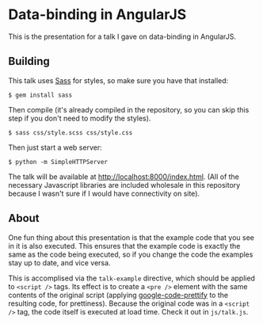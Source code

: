 # Data-binding in AngularJS

This is the presentation for a talk I gave on data-binding in AngularJS.

## Building

This talk uses [Sass](http://sass-lang.com/) for styles, so make
sure you have that installed:

    $ gem install sass

Then compile (it's already compiled in the repository, so you can skip
this step if you don't need to modify the styles).

    $ sass css/style.scss css/style.css

Then just start a web server:

    $ python -m SimpleHTTPServer

The talk will be available at [http://localhost:8000/index.html](http://localhost:8000/index.html).
(All of the necessary Javascript libraries are included wholesale
in this repository because I wasn't sure if I would have connectivity
on site).

## About

One fun thing about this presentation is that the example code
that you see in it is also executed. This ensures that the example
code is exactly the same as the code being executed, so if you change
the code the examples stay up to date, and vice versa.

This is accomplised via the `talk-example` directive, which should be
applied to `<script />` tags. Its effect is to create a `<pre />`
element with the same contents of the original script (applying
[google-code-prettify](https://code.google.com/p/google-code-prettify/)
to the resulting code, for prettiness).  Because the original code
was in a `<script />` tag, the code itself is executed at load time.
Check it out in `js/talk.js`.
